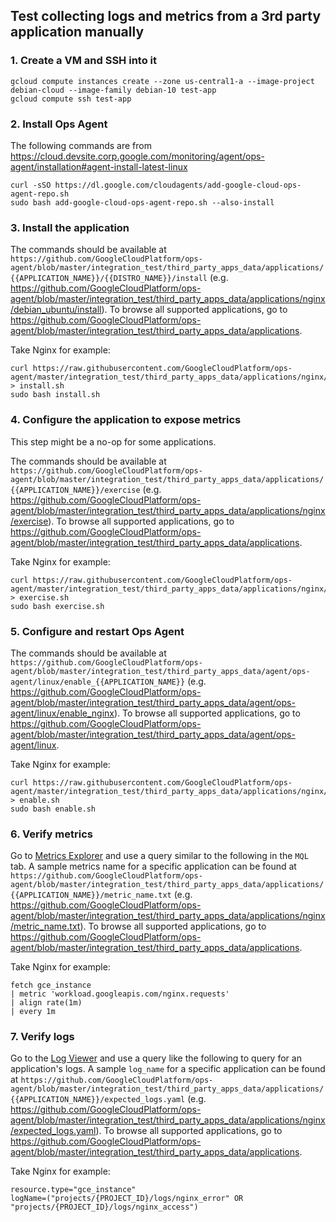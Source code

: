 ## Test collecting logs and metrics from a 3rd party application manually

### 1. Create a VM and SSH into it

```
gcloud compute instances create --zone us-central1-a --image-project debian-cloud --image-family debian-10 test-app
gcloud compute ssh test-app
```

### 2. Install Ops Agent

The following commands are from https://cloud.devsite.corp.google.com/monitoring/agent/ops-agent/installation#agent-install-latest-linux

```
curl -sSO https://dl.google.com/cloudagents/add-google-cloud-ops-agent-repo.sh
sudo bash add-google-cloud-ops-agent-repo.sh --also-install
```

### 3. Install the application

The commands should be available at `https://github.com/GoogleCloudPlatform/ops-agent/blob/master/integration_test/third_party_apps_data/applications/{{APPLICATION_NAME}}/{{DISTRO_NAME}}/install` (e.g. https://github.com/GoogleCloudPlatform/ops-agent/blob/master/integration_test/third_party_apps_data/applications/nginx/debian_ubuntu/install). To browse all supported applications, go to https://github.com/GoogleCloudPlatform/ops-agent/blob/master/integration_test/third_party_apps_data/applications.

Take Nginx for example:
```
curl https://raw.githubusercontent.com/GoogleCloudPlatform/ops-agent/master/integration_test/third_party_apps_data/applications/nginx/debian_ubuntu/install > install.sh
sudo bash install.sh
```

### 4. Configure the application to expose metrics

This step might be a no-op for some applications.

The commands should be available at `https://github.com/GoogleCloudPlatform/ops-agent/blob/master/integration_test/third_party_apps_data/applications/{{APPLICATION_NAME}}/exercise` (e.g. https://github.com/GoogleCloudPlatform/ops-agent/blob/master/integration_test/third_party_apps_data/applications/nginx/exercise). To browse all supported applications, go to https://github.com/GoogleCloudPlatform/ops-agent/blob/master/integration_test/third_party_apps_data/applications.

Take Nginx for example:
```
curl https://raw.githubusercontent.com/GoogleCloudPlatform/ops-agent/master/integration_test/third_party_apps_data/applications/nginx/exercise > exercise.sh
sudo bash exercise.sh
```

### 5. Configure and restart Ops Agent

The commands should be available at `https://github.com/GoogleCloudPlatform/ops-agent/blob/master/integration_test/third_party_apps_data/agent/ops-agent/linux/enable_{{APPLICATION_NAME}}` (e.g. https://github.com/GoogleCloudPlatform/ops-agent/blob/master/integration_test/third_party_apps_data/agent/ops-agent/linux/enable_nginx). To browse all supported applications, go to https://github.com/GoogleCloudPlatform/ops-agent/blob/master/integration_test/third_party_apps_data/agent/ops-agent/linux.

Take Nginx for example:
```
curl https://raw.githubusercontent.com/GoogleCloudPlatform/ops-agent/master/integration_test/third_party_apps_data/applications/nginx/enable > enable.sh
sudo bash enable.sh
```

### 6. Verify metrics

Go to [Metrics Explorer](https://console.cloud.google.com/monitoring/metrics-explorer) and use a query similar to the following in the `MQL` tab. A sample metrics name for a specific application can be found at `https://github.com/GoogleCloudPlatform/ops-agent/blob/master/integration_test/third_party_apps_data/applications/{{APPLICATION_NAME}}/metric_name.txt` (e.g. https://github.com/GoogleCloudPlatform/ops-agent/blob/master/integration_test/third_party_apps_data/applications/nginx/metric_name.txt). To browse all supported applications, go to https://github.com/GoogleCloudPlatform/ops-agent/blob/master/integration_test/third_party_apps_data/applications.


Take Nginx for example:
```
fetch gce_instance
| metric 'workload.googleapis.com/nginx.requests'
| align rate(1m)
| every 1m
```

### 7. Verify logs

Go to the [Log Viewer](https://console.cloud.google.com/logs/viewer) and use a query like the following to query for an application's logs. A sample `log_name` for a specific application can be found at `https://github.com/GoogleCloudPlatform/ops-agent/blob/master/integration_test/third_party_apps_data/applications/{{APPLICATION_NAME}}/expected_logs.yaml` (e.g. https://github.com/GoogleCloudPlatform/ops-agent/blob/master/integration_test/third_party_apps_data/applications/nginx/expected_logs.yaml). To browse all supported applications, go to https://github.com/GoogleCloudPlatform/ops-agent/blob/master/integration_test/third_party_apps_data/applications.

Take Nginx for example:
```
resource.type="gce_instance"
logName=("projects/{PROJECT_ID}/logs/nginx_error" OR "projects/{PROJECT_ID}/logs/nginx_access")
```

